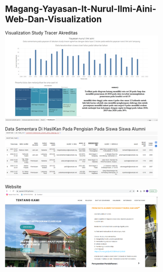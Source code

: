 # Magang-Yayasan-It-Nurul-Ilmi-Aini-Web-Dan-Visualization

 Visualization Study Tracer Akreditas
![Alt Text](visualizations.png)

 Data Sementara Di HasilKan Pada Pengisian Pada Siswa Siswa Alumni
![Alt Text](data.png)

 Website
![Alt Text](website.png)
